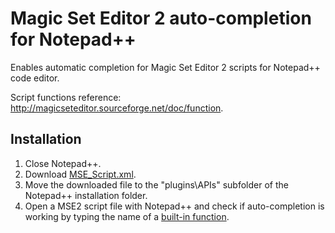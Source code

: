 # Magic Set Editor 2 auto-completion for Notepad++
Enables automatic completion for Magic Set Editor 2 scripts for Notepad++ code editor.

Script functions reference: http://magicseteditor.sourceforge.net/doc/function.

## Installation
1. Close Notepad++.
2. Download [MSE_Script.xml](https://raw.githubusercontent.com/raohmaru/msescript-notepad-udl/master/api/MSEScript.xml).
3. Move the downloaded file to the "plugins\APIs\" subfolder of the Notepad++ installation folder.
4. Open a MSE2 script file with Notepad++ and check if auto-completion is working by typing the name of a [built-in function](http://magicseteditor.sourceforge.net/doc/function).

